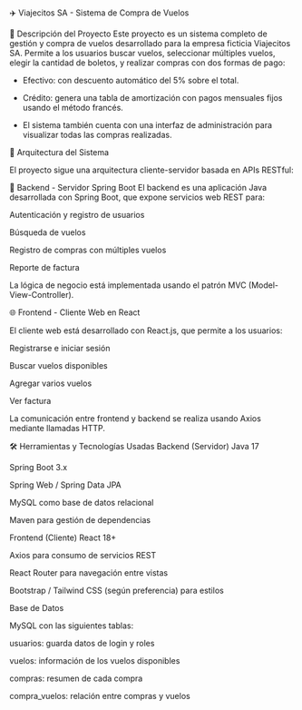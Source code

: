 ✈️ Viajecitos SA - Sistema de Compra de Vuelos

🧩 Descripción del Proyecto
Este proyecto es un sistema completo de gestión y compra de vuelos desarrollado para la empresa ficticia Viajecitos SA. Permite a los usuarios buscar vuelos, seleccionar múltiples vuelos, elegir la cantidad de boletos, y realizar compras con dos formas de pago:

- Efectivo: con descuento automático del 5% sobre el total.

- Crédito: genera una tabla de amortización con pagos mensuales fijos usando el método francés.

- El sistema también cuenta con una interfaz de administración para visualizar todas las compras realizadas.

🧱 Arquitectura del Sistema

El proyecto sigue una arquitectura cliente-servidor basada en APIs RESTful:

🔧 Backend - Servidor Spring Boot
El backend es una aplicación Java desarrollada con Spring Boot, que expone servicios web REST para:

Autenticación y registro de usuarios

Búsqueda de vuelos

Registro de compras con múltiples vuelos

Reporte de factura

La lógica de negocio está implementada usando el patrón MVC (Model-View-Controller).

🌐 Frontend - Cliente Web en React

El cliente web está desarrollado con React.js, que permite a los usuarios:

Registrarse e iniciar sesión

Buscar vuelos disponibles

Agregar varios vuelos

Ver factura

La comunicación entre frontend y backend se realiza usando Axios mediante llamadas HTTP.

🛠️ Herramientas y Tecnologías Usadas
Backend (Servidor)
Java 17

Spring Boot 3.x

Spring Web / Spring Data JPA

MySQL como base de datos relacional

Maven para gestión de dependencias

Frontend (Cliente)
React 18+

Axios para consumo de servicios REST

React Router para navegación entre vistas

Bootstrap / Tailwind CSS (según preferencia) para estilos

Base de Datos

MySQL con las siguientes tablas:

usuarios: guarda datos de login y roles

vuelos: información de los vuelos disponibles

compras: resumen de cada compra

compra_vuelos: relación entre compras y vuelos
